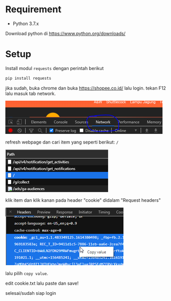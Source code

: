 # Requirement
- Python 3.7.x

Download python di https://www.python.org/downloads/
# Setup
Install modul `requests` dengan perintah berikut
```sh
pip install requests
```
jika sudah, buka chrome dan buka https://shopee.co.id/ lalu login.
tekan F12 lalu masuk tab network.

![tab network](images/tab_network.png)

refresh webpage dan cari item yang seperti berikut: `/`

![forward slash](images/forward_slash.png)

klik item dan klik kanan pada header "cookie" didalam "Request headers"

![copy header](images/copy_header.png)

lalu pilih `copy value`.

edit cookie.txt lalu paste dan save!

selesai/sudah siap login
